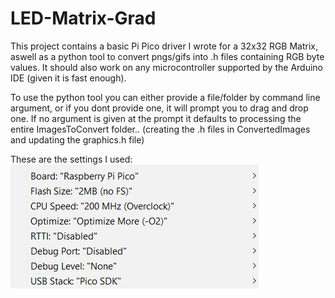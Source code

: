 # LED-Matrix-Grad
This project contains a basic Pi Pico driver I wrote for a 32x32 RGB Matrix, aswell as a python tool to convert pngs/gifs into .h files containing RGB byte values. It should also work on any microcontroller supported by the Arduino IDE (given it is fast enough).

To use the python tool you can either provide a file/folder by command line argument, or if you dont provide one, it will prompt you to drag and drop one. If no argument is given at the prompt it defaults to processing the entire ImagesToConvert folder.. (creating the .h files in ConvertedImages and updating the graphics.h file)

These are the settings I used: <br>
<img src="https://github.com/JShweiri/LED-Matrix-Grad/blob/master/settings.png?raw=true">
